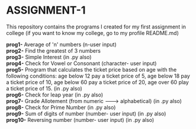 # ASSIGNMENT-1

This repository contains the programs I created for my first assignment in college (if you want to know my college, go to my profile README.md)

**prog1-** Average of 'n' numbers (n-user input)  <br/>
**prog2-** Find the greatest of 3 numbers  <br/>
**prog3-** Simple Interest (in .py also)  <br/>
**prog4-** Check for Vowel or Consonant (character- user input)  <br/>
**prog5-** Program that calculates the ticket price based on age with the following conditions: age below 12 pay a ticket price of 5, age below 18 pay a ticket price of 10, age below 60 pay a ticket price of 20, age over 60 play a ticket price of 15. (in .py also)  <br/>
**prog6-** Check for leap year (in .py also)  <br/>
**prog7-** Grade Allotement (from numeric ---> alphabetical) (in .py also) <br/>
**prog8-** Check for Prime Number (in .py also)  <br/>
**prog9-** Sum of digits of number (number- user input) (in .py also) <br/>
**prog10-** Reversing number (number- user input) (in .py also)  <br/>
